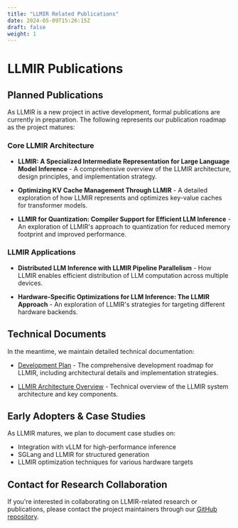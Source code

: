 ```yaml
---
title: "LLMIR Related Publications"
date: 2024-05-09T15:26:15Z
draft: false
weight: 1
---
```


# LLMIR Publications

## Planned Publications

As LLMIR is a new project in active development, formal publications are currently in preparation. The following represents our publication roadmap as the project matures:

### Core LLMIR Architecture

* **LLMIR: A Specialized Intermediate Representation for Large Language Model Inference** - 
  A comprehensive overview of the LLMIR architecture, design principles, and implementation strategy.
  
* **Optimizing KV Cache Management Through LLMIR** - 
  A detailed exploration of how LLMIR represents and optimizes key-value caches for transformer models.

* **LLMIR for Quantization: Compiler Support for Efficient LLM Inference** - 
  An exploration of LLMIR's approach to quantization for reduced memory footprint and improved performance.

### LLMIR Applications

* **Distributed LLM Inference with LLMIR Pipeline Parallelism** - 
  How LLMIR enables efficient distribution of LLM computation across multiple devices.

* **Hardware-Specific Optimizations for LLM Inference: The LLMIR Approach** - 
  An exploration of LLMIR's strategies for targeting different hardware backends.

## Technical Documents

In the meantime, we maintain detailed technical documentation:

* [Development Plan](https://github.com/chenxingqiang/llmir.git) - 
  The comprehensive development roadmap for LLMIR, including architectural details and implementation strategies.

* [LLMIR Architecture Overview](/getting_started/DeveloperGuide/) - 
  Technical overview of the LLMIR system architecture and key components.

## Early Adopters & Case Studies

As LLMIR matures, we plan to document case studies on:

* Integration with vLLM for high-performance inference
* SGLang and LLMIR for structured generation
* LLMIR optimization techniques for various hardware targets

## Contact for Research Collaboration

If you're interested in collaborating on LLMIR-related research or publications, please contact the project maintainers through our [GitHub repository](https://github.com/chenxingqiang/llmir.git).

